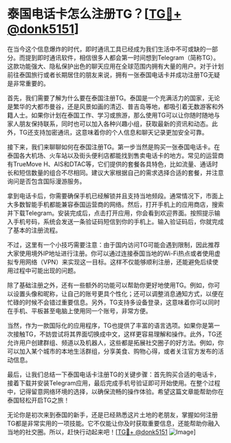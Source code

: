 # 泰国电话卡怎么注册TG？[[TG💪+ @donk5151](https://t.me/s/donk5151)]

在当今这个信息爆炸的时代，即时通讯工具已经成为我们生活中不可或缺的一部分。而提到即时通讯软件，相信很多人都会第一时间想到Telegram（简称TG）。这款功能强大、隐私保护出色的聊天应用在全球范围内拥有大量的用户。对于计划前往泰国旅行或者长期居住的朋友来说，拥有一张泰国电话卡并成功注册TG无疑是非常重要的。

首先，我们需要了解为什么要在泰国注册TG。泰国是一个充满活力的国家，无论是繁华的大都市曼谷，还是风景如画的清迈、普吉岛等地，都吸引着无数游客和外籍人士。如果你计划在泰国工作、学习或旅游，那么使用TG可以让你随时随地与家人朋友保持联系，同时也可以加入各种兴趣小组，获取最新的资讯和动态。此外，TG还支持加密通讯，这意味着你的个人信息和聊天记录更加安全可靠。

接下来，我们来聊聊如何在泰国注册TG。第一步当然是购买一张泰国电话卡。在泰国各大机场、火车站以及街头便利店都能找到售卖电话卡的地方。常见的运营商有TrueMove H、AIS和DTAC等，它们提供的套餐各具特色，比如流量、通话时长和短信数量的组合不尽相同。建议大家根据自己的需求选择合适的套餐，并注意询问是否包含国际漫游服务。

拿到电话卡后，你需要确保手机已经解锁并且支持当地频段。通常情况下，市面上大多数智能手机都能兼容泰国运营商的网络。然后，打开手机上的应用商店，搜索并下载Telegram。安装完成后，点击打开应用，你会看到欢迎界面。按照提示输入手机号码，系统会发送一条验证码短信到你的手机上。输入验证码后，你就完成了基本的注册流程。

不过，这里有一个小技巧需要注意：由于国内访问TG可能会遇到限制，因此推荐大家使用境外IP地址进行注册。你可以通过连接泰国当地的Wi-Fi热点或者使用虚拟专用网络（VPN）来实现这一目标。这样不仅能够顺利注册，还能避免后续使用过程中可能出现的问题。

除了基础注册之外，还有一些额外的功能可以帮助你更好地使用TG。例如，你可以设置头像和昵称，让自己的账号更具个性化；还可以调整消息通知方式，以便在忙碌的时候不会错过重要信息。另外，TG支持多设备登录，这意味着你可以同时在手机、平板甚至电脑上使用同一个账号，非常方便。

当然，作为一款国际化的应用程序，TG也提供了丰富的语言选项。如果你是第一次接触TG，不妨尝试将其界面切换成中文，这样更容易理解和操作。此外，TG还允许用户创建群组、频道以及机器人，这些都是拓展社交圈子的好方法。例如，你可以加入某个城市的本地生活群组，分享美食、购物心得，或者关注官方发布的活动信息。

最后，让我们总结一下泰国电话卡注册TG的关键步骤：首先购买合适的电话卡，接着下载并安装Telegram应用，最后完成手机号验证即可开始使用。在整个过程中，记得留意网络环境的选择，以确保流畅的操作体验。希望这篇文章能帮助你在泰国轻松开启TG之旅！

无论你是初次来到泰国的新手，还是已经熟悉这片土地的老朋友，掌握如何注册TG都是非常实用的一项技能。它不仅能让你及时获取重要信息，还能帮助你融入当地的社交圈。所以，赶快行动起来吧！[[TG💪+ @donk5151](https://t.me/s/donk5151) ![Image](https://i.postimg.cc/rwNCRYN7/Snipaste-2025-04-30-17-27-05.png)]
